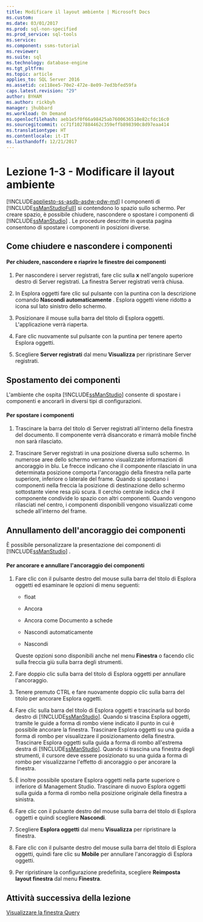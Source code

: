 ```yaml
---
title: Modificare il layout ambiente | Microsoft Docs
ms.custom: 
ms.date: 03/01/2017
ms.prod: sql-non-specified
ms.prod_service: sql-tools
ms.service: 
ms.component: ssms-tutorial
ms.reviewer: 
ms.suite: sql
ms.technology: database-engine
ms.tgt_pltfrm: 
ms.topic: article
applies_to: SQL Server 2016
ms.assetid: ce118ee5-70e2-472e-8e09-7ed3bfed59fa
caps.latest.revision: "29"
author: BYHAM
ms.author: rickbyh
manager: jhubbard
ms.workload: On Demand
ms.openlocfilehash: aeb1e5f0f66a98425ab7600636510e82cfdc16c0
ms.sourcegitcommit: cc71f1027884462c359effb898390c8d97eaa414
ms.translationtype: HT
ms.contentlocale: it-IT
ms.lasthandoff: 12/21/2017
---
```

# <a name="lesson-1-3---change-the-environment-layout"></a>Lezione 1-3 - Modificare il layout ambiente
[!INCLUDE[appliesto-ss-asdb-asdw-pdw-md](../../includes/appliesto-ss-asdb-asdw-pdw-md.md)] I componenti di [!INCLUDE[ssManStudioFull](../../includes/ssmanstudiofull-md.md)] si contendono lo spazio sullo schermo. Per creare spazio, è possibile chiudere, nascondere o spostare i componenti di [!INCLUDE[ssManStudio](../../includes/ssmanstudio-md.md)] . Le procedure descritte in questa pagina consentono di spostare i componenti in posizioni diverse.  
  
## <a name="closing-and-hiding-components"></a>Come chiudere e nascondere i componenti  
  
#### <a name="to-practice-closing-hiding-and-reopening-component-windows"></a>Per chiudere, nascondere e riaprire le finestre dei componenti  
  
1.  Per nascondere i server registrati, fare clic sulla **x** nell'angolo superiore destro di Server registrati. La finestra Server registrati verrà chiusa.  
  
2.  In Esplora oggetti fare clic sul pulsante con la puntina con la descrizione comando **Nascondi automaticamente** . Esplora oggetti viene ridotto a icona sul lato sinistro dello schermo.  
  
3.  Posizionare il mouse sulla barra del titolo di Esplora oggetti. L'applicazione verrà riaperta.  
  
4.  Fare clic nuovamente sul pulsante con la puntina per tenere aperto Esplora oggetti.  
  
5.  Scegliere **Server registrati** dal menu **Visualizza** per ripristinare Server registrati.  
  
## <a name="moving-components"></a>Spostamento dei componenti  
L'ambiente che ospita [!INCLUDE[ssManStudio](../../includes/ssmanstudio-md.md)] consente di spostare i componenti e ancorarli in diversi tipi di configurazioni.  
  
#### <a name="to-practice-moving-components"></a>Per spostare i componenti  
  
1.  Trascinare la barra del titolo di Server registrati all'interno della finestra del documento. Il componente verrà disancorato e rimarrà mobile finché non sarà rilasciato.  
  
2.  Trascinare Server registrati in una posizione diversa sullo schermo. In numerose aree dello schermo verranno visualizzate informazioni di ancoraggio in blu. Le frecce indicano che il componente rilasciato in una determinata posizione comporta l'ancoraggio della finestra nella parte superiore, inferiore o laterale del frame. Quando si spostano i componenti nella freccia la posizione di destinazione dello schermo sottostante viene resa più scura. Il cerchio centrale indica che il componente condivide lo spazio con altri componenti. Quando vengono rilasciati nel centro, i componenti disponibili vengono visualizzati come schede all'interno del frame.  
  
## <a name="undocking-components"></a>Annullamento dell'ancoraggio dei componenti  
È possibile personalizzare la presentazione dei componenti di [!INCLUDE[ssManStudio](../../includes/ssmanstudio-md.md)] .  
  
#### <a name="to-dock-and-undock-components"></a>Per ancorare e annullare l'ancoraggio dei componenti  
  
1.  Fare clic con il pulsante destro del mouse sulla barra del titolo di Esplora oggetti ed esaminare le opzioni di menu seguenti:  
  
    -   float  
  
    -   Ancora  
  
    -   Ancora come Documento a schede  
  
    -   Nascondi automaticamente  
  
    -   Nascondi  
  
    Queste opzioni sono disponibili anche nel menu **Finestra** o facendo clic sulla freccia giù sulla barra degli strumenti.  
  
2.  Fare doppio clic sulla barra del titolo di Esplora oggetti per annullare l'ancoraggio.  
  
3.  Tenere premuto CTRL e fare nuovamente doppio clic sulla barra del titolo per ancorare Esplora oggetti.  
  
4.  Fare clic sulla barra del titolo di Esplora oggetti e trascinarla sul bordo destro di [!INCLUDE[ssManStudio](../../includes/ssmanstudio-md.md)]. Quando si trascina Esplora oggetti, tramite le guide a forma di rombo viene indicato il punto in cui è possibile ancorare la finestra. Trascinare Esplora oggetti su una guida a forma di rombo per visualizzare il posizionamento della finestra. Trascinare Esplora oggetti sulla guida a forma di rombo all'estrema destra di [!INCLUDE[ssManStudio](../../includes/ssmanstudio-md.md)]. Quando si trascina una finestra degli strumenti, il cursore deve essere posizionato su una guida a forma di rombo per visualizzarne l'effetto di ancoraggio o per ancorare la finestra.  
  
5.  È inoltre possibile spostare Esplora oggetti nella parte superiore o inferiore di Management Studio. Trascinare di nuovo Esplora oggetti sulla guida a forma di rombo nella posizione originale della finestra a sinistra.  
  
6.  Fare clic con il pulsante destro del mouse sulla barra del titolo di Esplora oggetti e quindi scegliere **Nascondi**.  
  
7.  Scegliere **Esplora oggetti** dal menu **Visualizza** per ripristinare la finestra.  
  
8.  Fare clic con il pulsante destro del mouse sulla barra del titolo di Esplora oggetti, quindi fare clic su **Mobile** per annullare l'ancoraggio di Esplora oggetti.  
  
9. Per ripristinare la configurazione predefinita, scegliere **Reimposta layout finestra** dal menu **Finestra**.  
  
## <a name="next-task-in-lesson"></a>Attività successiva della lezione  
[Visualizzare la finestra Query](../../tools/sql-server-management-studio/lesson-1-4-display-the-query-window.md)  
  
  
  
